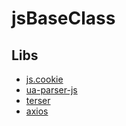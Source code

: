 # jsBaseClass

## Libs

- [js.cookie](https://github.com/js-cookie/js-cookie)
- [ua-parser-js](https://github.com/faisalman/ua-parser-js)
- [terser](https://github.com/terser/terser)
- [axios](https://github.com/axios/axios)

